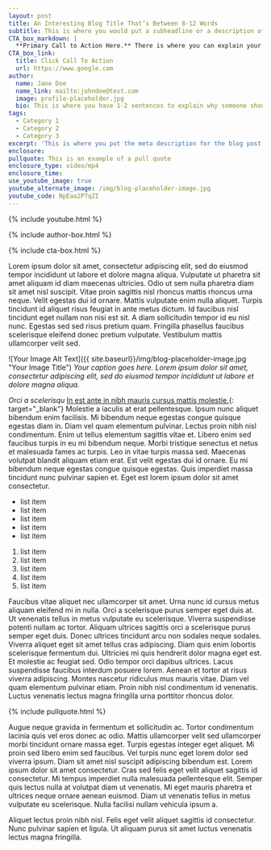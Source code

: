 ```yaml
---
layout: post
title: An Interesting Blog Title That’s Between 8-12 Words
subtitle: This is where you would put a subheadline or a description of a summary of the blog post.
CTA_box_markdown: |
  **Primary Call to Action Here.** There is where you can explain your primary call to action again so they see it when the website loads on mobile.
CTA_box_link:
  title: Click Call To Action
  url: https://www.google.com
author:
  name: Jane Doe
  name_link: mailto:johndoe@test.com
  image: profile-placeholder.jpg
  bio: This is where you have 1-2 sentences to explain why someone should listen to you.
tags:
  - Category 1
  - Category 2
  - Category 3
excerpt: 'This is where you put the meta description for the blog post that’s between 50 - 160 characters to show up when you share the link.'
enclosure:
pullquote: This is an example of a pull quote
enclosure_type: video/mp4
enclosure_time:
use_youtube_image: true
youtube_alternate_image: /img/blog-placeholder-image.jpg
youtube_code: NpEaa2P7qZI
---
```

{% include youtube.html %}

{% include author-box.html %}

{% include cta-box.html %}

Lorem ipsum dolor sit amet, consectetur adipiscing elit, sed do eiusmod tempor incididunt ut labore et dolore magna aliqua. Vulputate ut pharetra sit amet aliquam id diam maecenas ultricies. Odio ut sem nulla pharetra diam sit amet nisl suscipit. Vitae proin sagittis nisl rhoncus mattis rhoncus urna neque. Velit egestas dui id ornare. Mattis vulputate enim nulla aliquet. Turpis tincidunt id aliquet risus feugiat in ante metus dictum. Id faucibus nisl tincidunt eget nullam non nisi est sit. A diam sollicitudin tempor id eu nisl nunc. Egestas sed sed risus pretium quam. Fringilla phasellus faucibus scelerisque eleifend donec pretium vulputate. Vestibulum mattis ullamcorper velit sed.

![Your Image Alt Text]({{ site.baseurl}}/img/blog-placeholder-image.jpg "Your Image Title")
*Your caption goes here. Lorem ipsum dolor sit amet, consectetur adipiscing elit, sed do eiusmod tempor incididunt ut labore et dolore magna aliqua.*

*Orci a scelerisqu* [ In est ante in nibh mauris cursus mattis molestie.]('http://google.com'){: target="_blank"} Molestie a iaculis at erat pellentesque. Ipsum nunc aliquet bibendum enim facilisis. Mi bibendum neque egestas congue quisque egestas diam in. Diam vel quam elementum pulvinar. Lectus proin nibh nisl condimentum. Enim ut tellus elementum sagittis vitae et. Libero enim sed faucibus turpis in eu mi bibendum neque. Morbi tristique senectus et netus et malesuada fames ac turpis. Leo in vitae turpis massa sed. Maecenas volutpat blandit aliquam etiam erat. Est velit egestas dui id ornare. Eu mi bibendum neque egestas congue quisque egestas. Quis imperdiet massa tincidunt nunc pulvinar sapien et. Eget est lorem ipsum dolor sit amet consectetur.

* list item
* list item
* list item
* list item
* list item

1. list item
2. list item
3. list item
4. list item
5. list item

Faucibus vitae aliquet nec ullamcorper sit amet. Urna nunc id cursus metus aliquam eleifend mi in nulla. Orci a scelerisque purus semper eget duis at. Ut venenatis tellus in metus vulputate eu scelerisque. Viverra suspendisse potenti nullam ac tortor. Aliquam ultrices sagittis orci a scelerisque purus semper eget duis. Donec ultrices tincidunt arcu non sodales neque sodales. Viverra aliquet eget sit amet tellus cras adipiscing. Diam quis enim lobortis scelerisque fermentum dui. Ultricies mi quis hendrerit dolor magna eget est. Et molestie ac feugiat sed. Odio tempor orci dapibus ultrices. Lacus suspendisse faucibus interdum posuere lorem. Aenean et tortor at risus viverra adipiscing. Montes nascetur ridiculus mus mauris vitae. Diam vel quam elementum pulvinar etiam. Proin nibh nisl condimentum id venenatis. Luctus venenatis lectus magna fringilla urna porttitor rhoncus dolor.

{% include pullquote.html %}

Augue neque gravida in fermentum et sollicitudin ac. Tortor condimentum lacinia quis vel eros donec ac odio. Mattis ullamcorper velit sed ullamcorper morbi tincidunt ornare massa eget. Turpis egestas integer eget aliquet. Mi proin sed libero enim sed faucibus. Vel turpis nunc eget lorem dolor sed viverra ipsum. Diam sit amet nisl suscipit adipiscing bibendum est. Lorem ipsum dolor sit amet consectetur. Cras sed felis eget velit aliquet sagittis id consectetur. Mi tempus imperdiet nulla malesuada pellentesque elit. Semper quis lectus nulla at volutpat diam ut venenatis. Mi eget mauris pharetra et ultrices neque ornare aenean euismod. Diam ut venenatis tellus in metus vulputate eu scelerisque. Nulla facilisi nullam vehicula ipsum a.

Aliquet lectus proin nibh nisl. Felis eget velit aliquet sagittis id consectetur. Nunc pulvinar sapien et ligula. Ut aliquam purus sit amet luctus venenatis lectus magna fringilla.

